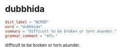 # dubbhida

``` toml
dict_label = "NCPED"
word = "dubbhida"
summary = "difficult to be broken or torn asunder."
grammar_comment = "mfn."
```

difficult to be broken or torn asunder.


